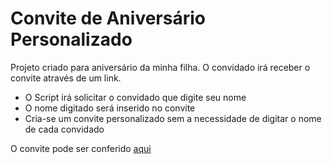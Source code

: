 # Convite de Aniversário Personalizado

Projeto criado para aniversário da minha filha.
O convidado irá receber o convite através de um link.

<ul>
<li>O Script irá solicitar o convidado que digite seu nome</li>
<li>O nome digitado será inserido no convite</li>
<li>Cria-se um convite personalizado sem a necessidade de digitar o nome de cada convidado</li>
</ul>

O convite pode ser conferido <a href="https://holiv.github.io/convite-aniversario-js/">aqui</a>
